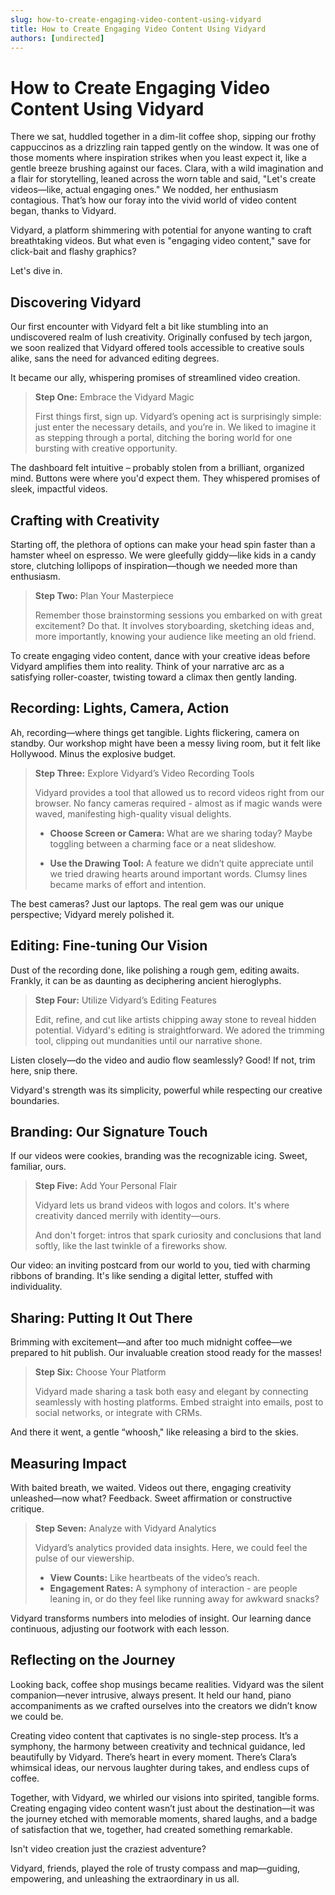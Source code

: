 ```yaml
---
slug: how-to-create-engaging-video-content-using-vidyard
title: How to Create Engaging Video Content Using Vidyard
authors: [undirected]
---
```



# How to Create Engaging Video Content Using Vidyard

There we sat, huddled together in a dim-lit coffee shop, sipping our frothy cappuccinos as a drizzling rain tapped gently on the window. It was one of those moments where inspiration strikes when you least expect it, like a gentle breeze brushing against our faces. Clara, with a wild imagination and a flair for storytelling, leaned across the worn table and said, "Let's create videos—like, actual engaging ones." We nodded, her enthusiasm contagious. That’s how our foray into the vivid world of video content began, thanks to Vidyard.

Vidyard, a platform shimmering with potential for anyone wanting to craft breathtaking videos. But what even is "engaging video content," save for click-bait and flashy graphics?

Let's dive in.

## Discovering Vidyard

Our first encounter with Vidyard felt a bit like stumbling into an undiscovered realm of lush creativity. Originally confused by tech jargon, we soon realized that Vidyard offered tools accessible to creative souls alike, sans the need for advanced editing degrees. 

It became our ally, whispering promises of streamlined video creation.

> **Step One:** Embrace the Vidyard Magic  
> 
> First things first, sign up. Vidyard’s opening act is surprisingly simple: just enter the necessary details, and you’re in. We liked to imagine it as stepping through a portal, ditching the boring world for one bursting with creative opportunity.

The dashboard felt intuitive – probably stolen from a brilliant, organized mind. Buttons were where you'd expect them. They whispered promises of sleek, impactful videos.

## Crafting with Creativity

Starting off, the plethora of options can make your head spin faster than a hamster wheel on espresso. We were gleefully giddy—like kids in a candy store, clutching lollipops of inspiration—though we needed more than enthusiasm. 

> **Step Two:** Plan Your Masterpiece  
> 
> Remember those brainstorming sessions you embarked on with great excitement? Do that. It involves storyboarding, sketching ideas and, more importantly, knowing your audience like meeting an old friend.

To create engaging video content, dance with your creative ideas before Vidyard amplifies them into reality. Think of your narrative arc as a satisfying roller-coaster, twisting toward a climax then gently landing.

## Recording: Lights, Camera, Action

Ah, recording—where things get tangible. Lights flickering, camera on standby. Our workshop might have been a messy living room, but it felt like Hollywood. Minus the explosive budget.

> **Step Three:** Explore Vidyard’s Video Recording Tools  
> 
> Vidyard provides a tool that allowed us to record videos right from our browser. No fancy cameras required - almost as if magic wands were waved, manifesting high-quality visual delights. 
>
> - **Choose Screen or Camera:** What are we sharing today? Maybe toggling between a charming face or a neat slideshow.
>
> - **Use the Drawing Tool:** A feature we didn’t quite appreciate until we tried drawing hearts around important words. Clumsy lines became marks of effort and intention.

The best cameras? Just our laptops. The real gem was our unique perspective; Vidyard merely polished it.

## Editing: Fine-tuning Our Vision

Dust of the recording done, like polishing a rough gem, editing awaits. Frankly, it can be as daunting as deciphering ancient hieroglyphs.

> **Step Four:** Utilize Vidyard’s Editing Features  
> 
> Edit, refine, and cut like artists chipping away stone to reveal hidden potential. Vidyard's editing is straightforward. We adored the trimming tool, clipping out mundanities until our narrative shone. 

Listen closely—do the video and audio flow seamlessly? Good! If not, trim here, snip there. 

Vidyard's strength was its simplicity, powerful while respecting our creative boundaries.

## Branding: Our Signature Touch

If our videos were cookies, branding was the recognizable icing. Sweet, familiar, ours.

> **Step Five:** Add Your Personal Flair  
> 
> Vidyard lets us brand videos with logos and colors. It's where creativity danced merrily with identity—ours.
>
> And don't forget: intros that spark curiosity and conclusions that land softly, like the last twinkle of a fireworks show.

Our video: an inviting postcard from our world to you, tied with charming ribbons of branding. It's like sending a digital letter, stuffed with individuality.

## Sharing: Putting It Out There

Brimming with excitement—and after too much midnight coffee—we prepared to hit publish. Our invaluable creation stood ready for the masses!

> **Step Six:** Choose Your Platform  
> 
> Vidyard made sharing a task both easy and elegant by connecting seamlessly with hosting platforms. Embed straight into emails, post to social networks, or integrate with CRMs. 

And there it went, a gentle “whoosh," like releasing a bird to the skies.

## Measuring Impact

With baited breath, we waited. Videos out there, engaging creativity unleashed—now what? Feedback. Sweet affirmation or constructive critique.

> **Step Seven:** Analyze with Vidyard Analytics  
> 
> Vidyard’s analytics provided data insights. Here, we could feel the pulse of our viewership. 
>
> - **View Counts:** Like heartbeats of the video’s reach.
> - **Engagement Rates:** A symphony of interaction - are people leaning in, or do they feel like running away for awkward snacks?

Vidyard transforms numbers into melodies of insight. Our learning dance continuous, adjusting our footwork with each lesson.

## Reflecting on the Journey

Looking back, coffee shop musings became realities. Vidyard was the silent companion—never intrusive, always present. It held our hand, piano accompaniments as we crafted ourselves into the creators we didn’t know we could be.

Creating video content that captivates is no single-step process. It’s a symphony, the harmony between creativity and technical guidance, led beautifully by Vidyard. There’s heart in every moment. There’s Clara’s whimsical ideas, our nervous laughter during takes, and endless cups of coffee. 

Together, with Vidyard, we whirled our visions into spirited, tangible forms. Creating engaging video content wasn’t just about the destination—it was the journey etched with memorable moments, shared laughs, and a badge of satisfaction that we, together, had created something remarkable.

Isn't video creation just the craziest adventure?

Vidyard, friends, played the role of trusty compass and map—guiding, empowering, and unleashing the extraordinary in us all.
